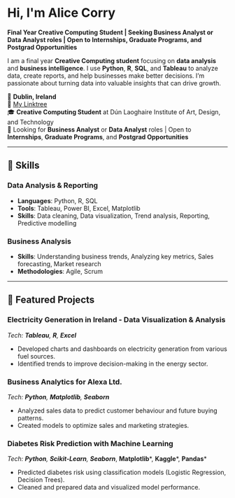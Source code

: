 # Hi, I'm Alice Corry
**Final Year Creative Computing Student | Seeking Business Analyst or Data Analyst roles | Open to Internships, Graduate Programs, and Postgrad Opportunities**

I am a final year **Creative Computing student** focusing on **data analysis** and **business intelligence**. I use **Python**, **R**, **SQL**, and **Tableau** to analyze data, create reports, and help businesses make better decisions. I’m passionate about turning data into valuable insights that can drive growth.

📍 **Dublin, Ireland**  
🔗 [My Linktree](https://linktr.ee/alicecorry)  
🎓 **Creative Computing Student** at Dún Laoghaire Institute of Art, Design, and Technology  
🎯 Looking for **Business Analyst** or **Data Analyst** roles | Open to **Internships**, **Graduate Programs**, and **Postgrad Opportunities**

---

## 🚀 Skills

### **Data Analysis & Reporting**
- **Languages**: Python, R, SQL  
- **Tools**: Tableau, Power BI, Excel, Matplotlib  
- **Skills**: Data cleaning, Data visualization, Trend analysis, Reporting, Predictive modelling

### **Business Analysis**
- **Skills**: Understanding business trends, Analyzing key metrics, Sales forecasting, Market research  
- **Methodologies**: Agile, Scrum

---

## 📂 Featured Projects

### **Electricity Generation in Ireland - Data Visualization & Analysis**  
*Tech: **Tableau**, **R**, **Excel***
- Developed charts and dashboards on electricity generation from various fuel sources.
- Identified trends to improve decision-making in the energy sector.

### **Business Analytics for Alexa Ltd.**  
*Tech: **Python**, **Matplotlib**, **Seaborn***
- Analyzed sales data to predict customer behaviour and future buying patterns.
- Created models to optimize sales and marketing strategies.

### **Diabetes Risk Prediction with Machine Learning**
*Tech: **Python**, **Scikit-Learn**, **Seaborn***, **Matplotlib***, **Kaggle***, **Pandas***
- Predicted diabetes risk using classification models (Logistic Regression, Decision Trees).
- Cleaned and prepared data and visualized model performance.
